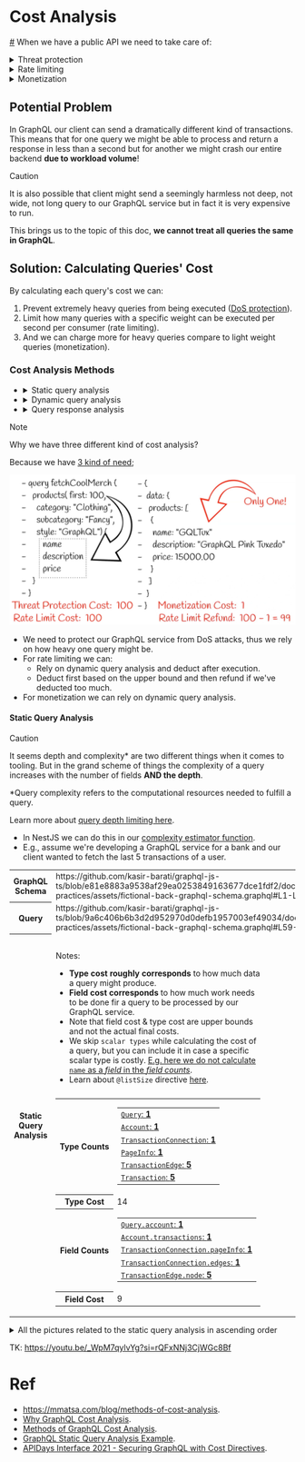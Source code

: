 # Cost Analysis

<a href="#whyWeNeedCostAnalysis" id="whyWeNeedCostAnalysis">#</a> When we have a public API we need to take care of:

<details>
  <summary>Threat protection</summary>
  <p>Make sure that client ain't asking for too much response data. You can find an example of this <a href="../security.md#denial-of-service-attack">here</a></p>
</details>
<details>
  <summary>Rate limiting</summary>
  <p>How many transactions per second per consumer are allowed for each endpoint.</p>
</details>
<details>
  <summary>Monetization</summary>
  <p>Charge customers based on the weight of their API call.</p>
</details>

## Potential Problem

In GraphQL our client can send a dramatically different kind of transactions. This means that for one query we might be able to process and return a response in less than a second but for another we might crash our entire backend **due to workload volume**!

> [!CAUTION]
>
> It is also possible that client might send a seemingly harmless not deep, not wide, not long query to our GraphQL service but in fact it is very expensive to run.

This brings us to the topic of this doc, **we cannot treat all queries the same in GraphQL**.

## Solution: Calculating Queries' Cost

By calculating each query's cost we can:

1. Prevent extremely heavy queries from being executed ([DoS protection](../security.md#denial-of-service-attack)).
2. Limit how many queries with a specific weight can be executed per second per consumer (rate limiting).
3. And we can charge more for heavy queries compare to light weight queries (monetization).

### Cost Analysis Methods

- <details>
    <summary>Static query analysis</summary>
    <p>We calculate potentially how heavy this query execution might be.</p>
    <img src="./assets/static-query-analysis.png" alt="Static query analysis" />
  </details>
- <details>
    <summary>Dynamic query analysis</summary>
    <p>While the query is being executed on our server we calculate how heavy its execution was.</p>
    <img src="./assets/dynamic-query-analysis.png" alt="Dynamic query analysis" />
  </details>
- <details>
    <summary>Query response analysis</summary>
    <p>Calculates query's cost based on the response.</p>
    <img src="./assets/query-response-analysis.png" alt="Query response analysis" />
  </details>

> [!NOTE]
>
> Why we have three different kind of cost analysis?
>
> Because we have [3 kind of need](#whyWeNeedCostAnalysis);
>
> ![Why 3 method of cost analysis](./assets/why-3-methods-for-cost-analysis.png)
>
> - We need to protect our GraphQL service from DoS attacks, thus we rely on how heavy one query might be.
> - For rate limiting we can:
>   - Rely on dynamic query analysis and deduct after execution.
>   - Deduct first based on the upper bound and then refund if we've deducted too much.
> - For monetization we can rely on dynamic query analysis.

#### Static Query Analysis

> [!CAUTION]
>
> It seems depth and complexity\* are two different things when it comes to tooling. But in the grand scheme of things the complexity of a query increases with the number of fields **AND the depth**.
>
> \*Query complexity refers to the computational resources needed to fulfill a query.
>
> Learn more about [query depth limiting here](https://youtu.be/b7OwR1gs-xA?si=MZa9DmNPTBU_VjW-).

- In NestJS we can do this in our [complexity estimator function](../nestjs.md#complexityEstimatorFunction).
- E.g., assume we're developing a GraphQL service for a bank and our client wanted to fetch the last 5 transactions of a user.

<table>
  <tr>
    <th>GraphQL Schema</th>
    <td>https://github.com/kasir-barati/graphql-js-ts/blob/e81e8883a9538af29ea0253849163677dce1fdf2/docs/best-practices/assets/fictional-back-graphql-schema.graphql#L1-L57</td>
  </tr>
  <tr>
    <th>Query</th>
    <td>https://github.com/kasir-barati/graphql-js-ts/blob/9a6c406b6b3d2d952970d0defb1957003ef49034/docs/best-practices/assets/fictional-back-graphql-schema.graphql#L59-L75</td>
  </tr>
  <tr>
    <th>Static Query Analysis</th>
    <td>
      <table>
        <caption>
          <p align="left">Notes:</p> 
          <ul align="left">
            <li>
              <b>Type cost roughly corresponds</b> to how much data a query might produce.
            </li>
            <li>
              <b>Field cost corresponds</b> to how much work needs to be done fir a query to be processed by our GraphQL service.
            </li>
            <li>
              Note that field cost & type cost are upper bounds and not the actual final costs.
            </li>
            <li>
              We skip <code>scalar types</code> while calculating the cost of a query, but you can include it in case a specific scalar type is costly. <a href="./assets/static-query-analysis-skip-name.jpg">E.g. here we do not calculate <code>name</code> as a <i>field</i> in the <i>field counts</i></a>.
            </li>
            <li>
              Learn about <code>@listSize</code> directive <a href="https://ibm.github.io/graphql-specs/cost-spec.html#sec-The-List-Size-Directive">here</a>.
            </li>
          </ul>
        </caption>
        <tr>
          <th>Type Counts</th>
          <td>
            <table>
              <tr>
                <td>
                  <a href="./assets/static-query-analysis00.png"><code>Query</code>: <b>1</b></a>
                </td>
              </tr>
              <tr>
                <td>
                  <a href="./assets/static-query-analysis01.jpg"><code>Account</code>: <b>1</b></a>
                </td>
              </tr>
              <tr>
                <td>
                  <a href="./assets/static-query-analysis02.jpg"><code>TransactionConnection</code>: <b>1</b></a>
                </td>
              </tr>
              <tr>
                <td>
                  <a href="./assets/static-query-analysis03.jpg"><code>PageInfo</code>: <b>1</b></a>
                </td>
              </tr>
              <tr>
                <td>
                  <a href="./assets/static-query-analysis04.jpg"><code>TransactionEdge</code>: <b>5</b></a>
                </td>
              </tr>
              <tr>
                <td>
                  <a href="./assets/static-query-analysis05.jpg"><code>Transaction</code>: <b>5</b></a>
                </td>
              </tr>
            </table>
          </td>
        </tr>
        <tr>
          <th>Type Cost</th>
          <td>14</td>
        </tr>
        <tr>
          <th>Field Counts</th>
          <td>
            <table>
              <tr>
                <td>
                  <a href="./assets/static-query-analysis01.jpg"><code>Query.account</code>: <b>1</b>
                </td>
              </tr>
              <tr>
                <td>
                  <a href="./assets/static-query-analysis02.jpg"><code>Account.transactions</code>: <b>1</b>
                </td>
              </tr>
              <tr>
                <td>
                  <a href="./assets/static-query-analysis03.jpg"><code>TransactionConnection.pageInfo</code>: <b>1</b>
                </td>
              </tr>
              <tr>
                <td>
                  <a href="./assets/static-query-analysis04.jpg"><code>TransactionConnection.edges</code>: <b>1</b>
                </td>
              </tr>
              <tr>
                <td>
                  <a href="./assets/static-query-analysis05.jpg"><code>TransactionEdge.node</code>: <b>5</b>
                </td>
              </tr>
            </table>
          </td>
        </tr>
        <tr>
          <th>Field Cost</th>
          <td>9</td>
        </tr>
      </table>
    </td>
  </tr>
</table>

<details>
  <summary>All the pictures related to the static query analysis in ascending order</summary>
  <img src="./assets/static-query-analysis00.png" />
  <img src="./assets/static-query-analysis01.jpg" />
  <img src="./assets/static-query-analysis-skip-name.jpg" />
  <img src="./assets/static-query-analysis02.jpg" />
  <img src="./assets/static-query-analysis03.jpg" />
  <img src="./assets/static-query-analysis04.jpg" />
  <img src="./assets/static-query-analysis05.jpg" />
</details>

TK: https://youtu.be/_WpM7qylvYg?si=rQFxNNj3CjWGc8Bf

# Ref

- https://mmatsa.com/blog/methods-of-cost-analysis.
- [Why GraphQL Cost Analysis](https://youtu.be/QZfmSDofeVg?si=w_5lZDHlJ9LUZCRE).
- [Methods of GraphQL Cost Analysis](https://youtu.be/EfRjeZxQFio?si=mGQyrLSypTyf4dWJ).
- [GraphQL Static Query Analysis Example](https://youtu.be/DkHNZOA3rM0?si=GnUEeYoCQyshI2n0).
- [APIDays Interface 2021 - Securing GraphQL with Cost Directives](https://youtu.be/_WpM7qylvYg?si=rQFxNNj3CjWGc8Bf).
